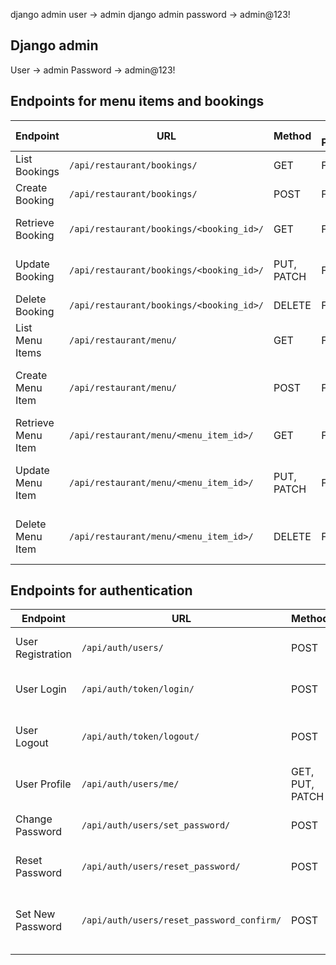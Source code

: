 django admin user -> admin
django admin password -> admin@123!

## Django admin 

User -> admin
Password -> admin@123!

## Endpoints for menu items and bookings

| Endpoint           | URL                                      | Method     | Admin Permissions | User Permissions            |
|--------------------|------------------------------------------|------------|-------------------|-----------------------------|
| List Bookings      | `/api/restaurant/bookings/`              | GET        | Full access       | View own bookings           |
| Create Booking     | `/api/restaurant/bookings/`              | POST       | Full access       | Create own bookings         |
| Retrieve Booking   | `/api/restaurant/bookings/<booking_id>/` | GET        | Full access       | View own booking details    |
| Update Booking     | `/api/restaurant/bookings/<booking_id>/` | PUT, PATCH | Full access       | Update own booking details  |
| Delete Booking     | `/api/restaurant/bookings/<booking_id>/` | DELETE     | Full access       | Delete own bookings         |
| List Menu Items    | `/api/restaurant/menu/`                  | GET        | Full access       | View menu items             |
| Create Menu Item   | `/api/restaurant/menu/`                  | POST       | Full access       | No permission (only admins) |
| Retrieve Menu Item | `/api/restaurant/menu/<menu_item_id>/`   | GET        | Full access       | View menu items             |
| Update Menu Item   | `/api/restaurant/menu/<menu_item_id>/`   | PUT, PATCH | Full access       | No permission (only admins) |
| Delete Menu Item   | `/api/restaurant/menu/<menu_item_id>/`   | DELETE     | Full access       | No permission (only admins) |

## Endpoints for authentication

| Endpoint          | URL                                       | Method          | Description                                      | Permissions              |
|-------------------|-------------------------------------------|-----------------|--------------------------------------------------|--------------------------|
| User Registration | `/api/auth/users/`                        | POST            | Register a new user account.                     | Public access            |
| User Login        | `/api/auth/token/login/`                  | POST            | Obtain a JWT authentication token.               | Public access            |
| User Logout       | `/api/auth/token/logout/`                 | POST            | Invalidate the current JWT authentication token. | Authenticated users only |
| User Profile      | `/api/auth/users/me/`                     | GET, PUT, PATCH | Retrieve or update the user's profile.           | Authenticated users only |
| Change Password   | `/api/auth/users/set_password/`           | POST            | Change the user's password.                      | Authenticated users only |
| Reset Password    | `/api/auth/users/reset_password/`         | POST            | Request a password reset email.                  | Public access            |
| Set New Password  | `/api/auth/users/reset_password_confirm/` | POST            | Set a new password after receiving reset token.  | Public access            |


